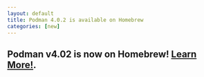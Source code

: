 ```yaml
---
layout: default
title: Podman 4.0.2 is available on Homebrew
categories: [new]
---
```

## Podman v4.02 is now on Homebrew! [Learn More!](https://podman.io/blogs/2022/03/15/podman4.0.2brew.html).
